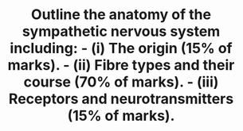 ---
title: "Outline the anatomy of the sympathetic nervous system including: - (i) The origin (15% of marks). - (ii) Fibre types and their course (70% of marks). - (iii) Receptors and neurotransmitters (15% of marks)."
entityType: SAQ
exam: PEX
college: CICM
year: 2024
sitting: A
question: 5
passRate: 54
EC_expectedDomains:
- "SNS anatomy with respect to origin (pre-ganglionic neurons in the grey matter of the lateral horn of the spinal cord, T1 to L2)"
- "fibre types including a description of short pre-ganglionic myelinated b fibres, the sympathetic chain and the long post-ganglionic unmyelinated C fibres"
- "Receptors and neurotransmitters included nicotinic Ach receptors in the ganglion and adrenergic alpha and beta receptors on target organs/vessels"
- "a brief discussion of the arrangement at the adrenal medulla"
EC_extraCredit:
EC_errorsCommon:
- "A definition of the SNS and effects of activation was not required."
---
